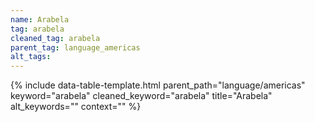 ```yaml
---
name: Arabela
tag: arabela
cleaned_tag: arabela
parent_tag: language_americas
alt_tags: 
---
```


{% include data-table-template.html 
  parent_path="language/americas" 
  keyword="arabela" 
  cleaned_keyword="arabela" 
  title="Arabela"
  alt_keywords=""
  context=""
%}

